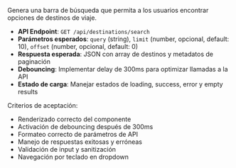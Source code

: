 
Genera una barra de búsqueda que permita a los usuarios encontrar opciones de destinos de viaje.


- **API Endpoint**: `GET /api/destinations/search`
- **Parámetros esperados**: `query` (string), `limit` (number, opcional, default: 10), `offset` (number, opcional, default: 0)
- **Respuesta esperada**: JSON con array de destinos y metadatos de paginación
- **Debouncing**: Implementar delay de 300ms para optimizar llamadas a la API
- **Estado de carga**: Manejar estados de loading, success, error y empty results
  
Criterios de aceptación:  
- Renderizado correcto del componente
- Activación de debouncing después de 300ms
- Formateo correcto de parámetros de API
- Manejo de respuestas exitosas y erróneas
- Validación de input y sanitización
- Navegación por teclado en dropdown
